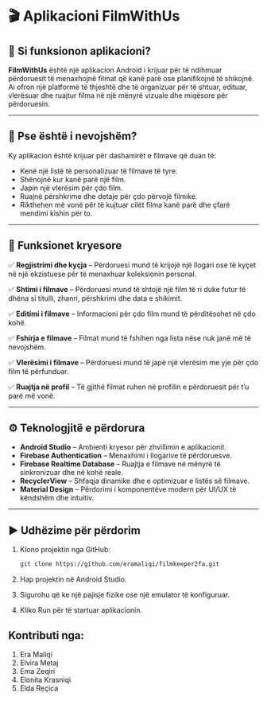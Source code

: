 # 🎬 Aplikacioni FilmWithUs

## 📌 Si funksionon aplikacioni?

**FilmWithUs** është një aplikacion Android i krijuar për të ndihmuar përdoruesit të menaxhojnë filmat që kanë parë ose planifikojnë të shikojnë. Ai ofron një platformë të thjeshtë dhe të organizuar për të shtuar, edituar, vlerësuar dhe ruajtur filma në një mënyrë vizuale dhe miqësore për përdoruesin.

---

## 🎯 Pse është i nevojshëm?

Ky aplikacion është krijuar për dashamirët e filmave që duan të:

- Kenë një listë të personalizuar të filmave të tyre.
- Shënojnë kur kanë parë një film.
- Japin një vlerësim për çdo film.
- Ruajnë përshkrime dhe detaje për çdo përvojë filmike.
- Rikthehen më vonë për të kujtuar cilët filma kanë parë dhe çfarë mendimi kishin për to.

---

## 🚀 Funksionet kryesore

✅ **Regjistrimi dhe kyçja** – Përdoruesi mund të krijojë një llogari ose të kyçet në një ekzistuese për të menaxhuar koleksionin personal.

✅ **Shtimi i filmave** – Përdoruesi mund të shtojë një film të ri duke futur të dhëna si titulli, zhanri, përshkrimi dhe data e shikimit.

✅ **Editimi i filmave** – Informacioni për çdo film mund të përditësohet në çdo kohë.

✅ **Fshirja e filmave** – Filmat mund të fshihen nga lista nëse nuk janë më të nevojshëm.

✅ **Vlerësimi i filmave** – Përdoruesi mund të japë një vlerësim me yje për çdo film të përfunduar.

✅ **Ruajtja në profil** – Të gjithë filmat ruhen në profilin e përdoruesit për t’u parë më vonë.

---

## ⚙️ Teknologjitë e përdorura

- **Android Studio** – Ambienti kryesor për zhvillimin e aplikacionit.
- **Firebase Authentication** – Menaxhimi i llogarive të përdoruesve.
- **Firebase Realtime Database** – Ruajtja e filmave në mënyrë të sinkronizuar dhe në kohë reale.
- **RecyclerView** – Shfaqja dinamike dhe e optimizuar e listës së filmave.
- **Material Design** – Përdorimi i komponentëve modern për UI/UX të këndshëm dhe intuitiv.

---

## ▶️ Udhëzime për përdorim

1. Klono projektin nga GitHub:
   ```bash
   git clone https://github.com/eramaliqi/filmkeeper2fa.git

2. Hap projektin në Android Studio.

3. Sigurohu që ke një pajisje fizike ose një emulator të konfiguruar.

4. Kliko Run për të startuar aplikacionin.


## Kontributi nga:

1. Era Maliqi
2. Elvira Metaj
3. Ema Zeqiri
4. Elonita Krasniqi
5. Elda Reçica
